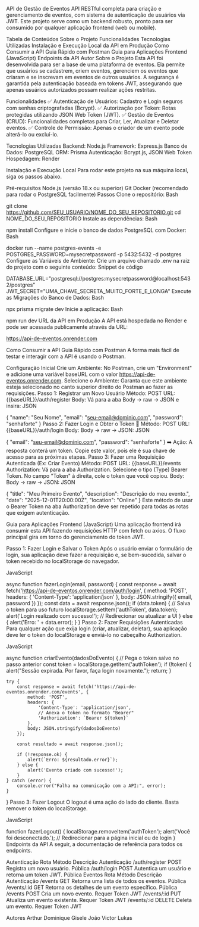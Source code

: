 API de Gestão de Eventos
API RESTful completa para criação e gerenciamento de eventos, com sistema de autenticação de usuários via JWT. Este projeto serve como um backend robusto, pronto para ser consumido por qualquer aplicação frontend (web ou mobile).

Tabela de Conteúdos
Sobre o Projeto
Funcionalidades
Tecnologias Utilizadas
Instalação e Execução Local
da API em Produção
Como Consumir a API
Guia Rápido com Postman
Guia para Aplicações Frontend (JavaScript)
Endpoints da API
Autor
Sobre o Projeto
Esta API foi desenvolvida para ser a base de uma plataforma de eventos. Ela permite que usuários se cadastrem, criem eventos, gerenciem os eventos que criaram e se inscrevam em eventos de outros usuários. A segurança é garantida pela autenticação baseada em tokens JWT, assegurando que apenas usuários autorizados possam realizar ações restritas.

Funcionalidades
✅ Autenticação de Usuários: Cadastro e Login seguros com senhas criptografadas (Bcrypt).
✅ Autorização por Token: Rotas protegidas utilizando JSON Web Token (JWT).
✅ Gestão de Eventos (CRUD): Funcionalidades completas para Criar, Ler, Atualizar e Deletar eventos.
✅ Controle de Permissão: Apenas o criador de um evento pode alterá-lo ou excluí-lo.

Tecnologias Utilizadas
Backend: Node.js
Framework: Express.js
Banco de Dados: PostgreSQL
ORM: Prisma
Autenticação: Bcrypt.js, JSON Web Token
Hospedagem: Render

Instalação e Execução Local
Para rodar este projeto na sua máquina local, siga os passos abaixo.

Pré-requisitos
Node.js (versão 18.x ou superior)
Git
Docker (recomendado para rodar o PostgreSQL facilmente)
Passos
Clone o repositório:
Bash

git clone https://github.com/SEU_USUARIO/NOME_DO_SEU_REPOSITORIO.git
cd NOME_DO_SEU_REPOSITORIO
Instale as dependências:
Bash

npm install
Configure e inicie o banco de dados PostgreSQL com Docker:
Bash

docker run --name postgres-events -e POSTGRES_PASSWORD=mysecretpassword -p 5432:5432 -d postgres
Configure as Variáveis de Ambiente: Crie um arquivo chamado .env na raiz do projeto com o seguinte conteúdo:
Snippet de código

DATABASE_URL="postgresql://postgres:mysecretpassword@localhost:5432/postgres"
JWT_SECRET="UMA_CHAVE_SECRETA_MUITO_FORTE_E_LONGA"
Execute as Migrações do Banco de Dados:
Bash

npx prisma migrate dev
Inicie a aplicação:
Bash

npm run dev
URL da API em Produção
A API está hospedada no Render e pode ser acessada publicamente através da URL:

https://api-de-eventos.onrender.com

Como Consumir a API
Guia Rápido com Postman
A forma mais fácil de testar e interagir com a API é usando o Postman.

Configuração Inicial
Crie um Ambiente: No Postman, crie um "Environment" e adicione uma variável baseURL com o valor https://api-de-eventos.onrender.com.
Selecione o Ambiente: Garanta que este ambiente esteja selecionado no canto superior direito do Postman ao fazer as requisições.
Passo 1: Registrar um Novo Usuário
Método: POST
URL: {{baseURL}}/auth/register
Body: Vá para a aba Body -> raw -> JSON e insira:
JSON

{
  "name": "Seu Nome",
  "email": "seu-email@dominio.com",
  "password": "senhaforte"
}
Passo 2: Fazer Login e Obter o Token 🔑
Método: POST
URL: {{baseURL}}/auth/login
Body: Body -> raw -> JSON:
JSON

{
  "email": "seu-email@dominio.com",
  "password": "senhaforte"
}
➡️ Ação: A resposta conterá um token. Copie este valor, pois ele é sua chave de acesso para as próximas etapas.
Passo 3: Fazer uma Requisição Autenticada (Ex: Criar Evento)
Método: POST
URL: {{baseURL}}/events
Authorization:
Vá para a aba Authorization.
Selecione o tipo (Type) Bearer Token.
No campo "Token" à direita, cole o token que você copiou.
Body: Body -> raw -> JSON:
JSON

{
    "title": "Meu Primeiro Evento",
    "description": "Descrição do meu evento.",
    "date": "2025-12-01T20:00:00Z",
    "location": "Online"
}
Este método de usar o Bearer Token na aba Authorization deve ser repetido para todas as rotas que exigem autenticação.

Guia para Aplicações Frontend (JavaScript)
Uma aplicação frontend irá consumir esta API fazendo requisições HTTP com fetch ou axios. O fluxo principal gira em torno do gerenciamento do token JWT.

Passo 1: Fazer Login e Salvar o Token
Após o usuário enviar o formulário de login, sua aplicação deve fazer a requisição e, se bem-sucedida, salvar o token recebido no localStorage do navegador.

JavaScript

async function fazerLogin(email, password) {
    const response = await fetch('https://api-de-eventos.onrender.com/auth/login', {
        method: 'POST',
        headers: { 'Content-Type': 'application/json' },
        body: JSON.stringify({ email, password })
    });
    const data = await response.json();
    if (data.token) {
        // Salva o token para uso futuro
        localStorage.setItem('authToken', data.token);
        alert('Login realizado com sucesso!');
        // Redirecionar ou atualizar a UI
    } else {
        alert('Erro: ' + data.error);
    }
}
Passo 2: Fazer Requisições Autenticadas
Para qualquer ação que exija login (criar, atualizar, deletar), sua aplicação deve ler o token do localStorage e enviá-lo no cabeçalho Authorization.

JavaScript

async function criarEvento(dadosDoEvento) {
    // Pega o token salvo no passo anterior
    const token = localStorage.getItem('authToken');
    if (!token) {
        alert("Sessão expirada. Por favor, faça login novamente.");
        return;
    }

    try {
        const response = await fetch('https://api-de-eventos.onrender.com/events', {
            method: 'POST',
            headers: {
                'Content-Type': 'application/json',
                // Anexa o token no formato "Bearer"
                'Authorization': `Bearer ${token}`
            },
            body: JSON.stringify(dadosDoEvento)
        });

        const resultado = await response.json();

        if (!response.ok) {
            alert(`Erro: ${resultado.error}`);
        } else {
            alert('Evento criado com sucesso!');
        }
    } catch (error) {
        console.error("Falha na comunicação com a API:", error);
    }
}
Passo 3: Fazer Logout
O logout é uma ação do lado do cliente. Basta remover o token do localStorage.

JavaScript

function fazerLogout() {
    localStorage.removeItem('authToken');
    alert('Você foi desconectado.');
    // Redirecionar para a página inicial ou de login
}
Endpoints da API
A seguir, a documentação de referência para todos os endpoints.

Autenticação
Rota	Método	Descrição	Autenticação
/auth/register	POST	Registra um novo usuário.	Pública
/auth/login	POST	Autentica um usuário e retorna um token JWT.	Pública
Eventos
Rota	Método	Descrição	Autenticação
/events	GET	Retorna uma lista de todos os eventos.	Pública
/events/:id	GET	Retorna os detalhes de um evento específico.	Pública
/events	POST	Cria um novo evento.	Requer Token JWT
/events/:id	PUT	Atualiza um evento existente.	Requer Token JWT
/events/:id	DELETE	Deleta um evento.	Requer Token JWT

Autores
Arthur 
Dominique
Gisele
João Victor
Lukas
